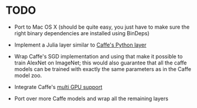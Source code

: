 # TODO

* Port to Mac OS X (should be quite easy, you just have to make sure the right binary dependencies are installed using BinDeps)

* Implement a Julia layer similar to [Caffe's Python layer](https://github.com/BVLC/caffe/pull/1020)

* Wrap Caffe's SGD implementation and using that make it possible to train AlexNet on ImageNet; this would also guarantee that all the caffe models can be trained with exactly the same parameters as in the Caffe model zoo.

* Integrate Caffe's [multi GPU support](https://github.com/BVLC/caffe/pull/2870)

* Port over more Caffe models and wrap all the remaining layers
